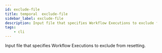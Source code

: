 ```yaml
---
id: exclude-file
title: temporal  exclude-file
sidebar_label: exclude-file
description: Input file that specifies Workflow Executions to exclude from resetting.
tags:
    - cli
---
```


Input file that specifies Workflow Executions to exclude from resetting.
